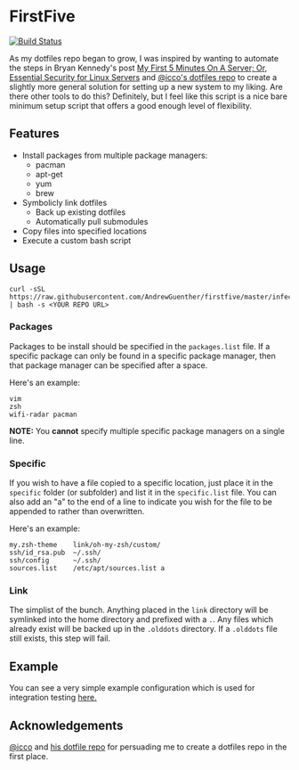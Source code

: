 # FirstFive
[![Build Status](https://travis-ci.org/AndrewGuenther/firstfive.svg?branch=master)](https://travis-ci.org/AndrewGuenther/firstfive)

As my dotfiles repo began to grow, I was inspired by wanting to automate the steps in Bryan Kennedy's post [My First 5 Minutes On A Server; Or, Essential Security for Linux Servers](http://plusbryan.com/my-first-5-minutes-on-a-server-or-essential-security-for-linux-servers) and [@icco's dotfiles repo](https://github.com/icco) to create a slightly more general solution for setting up a new system to my liking. Are there other tools to do this? Definitely, but I feel like this script is a nice bare minimum setup script that offers a good enough level of flexibility.

## Features

* Install packages from multiple package managers:
  * pacman
  * apt-get
  * yum
  * brew
* Symbolicly link dotfiles
  * Back up existing dotfiles
  * Automatically pull submodules
* Copy files into specified locations
* Execute a custom bash script

## Usage

```
curl -sSL https://raw.githubusercontent.com/AndrewGuenther/firstfive/master/infect.sh | bash -s <YOUR REPO URL>
```

### Packages

Packages to be install should be specified in the ```packages.list``` file. If a specific package can only be found in a specific package manager, then that package manager can be specified after a space.

Here's an example:
```
vim
zsh
wifi-radar pacman
```

**NOTE:** You **cannot** specify multiple specific package managers on a single line.

### Specific

If you wish to have a file copied to a specific location, just place it in the ```specific``` folder (or subfolder) and list it in the ```specific.list``` file. You can also add an "a" to the end of a line to indicate you wish for the file to be appended to rather than overwritten.

Here's an example:
```
my.zsh-theme    link/oh-my-zsh/custom/
ssh/id_rsa.pub  ~/.ssh/
ssh/config      ~/.ssh/
sources.list    /etc/apt/sources.list a
```

### Link

The simplist of the bunch. Anything placed in the ```link``` directory will be symlinked into the home directory and prefixed with a ```.```. Any files which already exist will be backed up in the ```.olddots``` directory. If a ```.olddots``` file still exists, this step will fail.

## Example

You can see a very simple example configuration which is used for integration testing [here.](https://github.com/AndrewGuenther/firstfive-example)

## Acknowledgements

[@icco](https://github.com/icco) and [his dotfile repo](https://github.com/icco/dotFiles) for persuading me to create a dotfiles repo in the first place.
